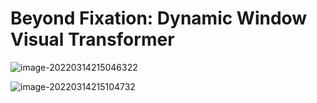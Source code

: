 # Beyond Fixation: Dynamic Window Visual Transformer

![image-20220314215046322](https://gitee.com/pzhren/img/raw/master/img/202203142150462.png)

![image-20220314215104732](https://gitee.com/pzhren/img/raw/master/img/202203142151841.png)
